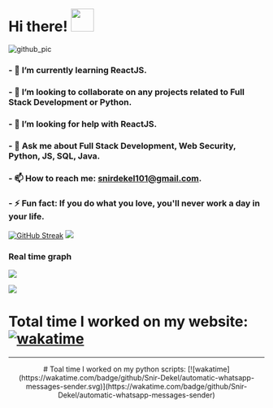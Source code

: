 # Hi there! <img height="45" width="45" src="https://c.tenor.com/SNL9_xhZl9oAAAAi/waving-hand-joypixels.gif" />

<!--
**Snir-Dekel/Snir-Dekel** is a ✨ _special_ ✨ repository because its `README.md` (this file) appears on your GitHub profile.

Here are some ideas to get you started:
-->
![github_pic](https://user-images.githubusercontent.com/66528853/130450567-fe52a92c-71ac-4ad2-8923-223e77ed2643.png)

<!-- - 🔭 I’m currently working on ... -->
### - 🌱 I’m currently learning ReactJS.
### - 👯 I’m looking to collaborate on any projects related to Full Stack Development or Python.
### - 🤔 I’m looking for help with ReactJS.
### - 💬 Ask me about Full Stack Development, Web Security, Python, JS, SQL, Java.
### - 📫 How to reach me: snirdekel101@gmail.com.
### - ⚡ Fun fact: If you do what you love, you'll never work a day in your life.
[![GitHub Streak](https://github-readme-streak-stats.herokuapp.com/?user=Snir-Dekel&theme=algolia)](https://git.io/streak-stats)
![](https://github-readme-stats.vercel.app/api?username=Snir-Dekel&show_icons=true&theme=algolia)
### Real time graph
![](https://wakatime.com/share/@Snir_Dekel/23ace0e7-145f-4515-a2bc-10684ba2cbdc.svg)

![](https://wakatime.com/share/@Snir_Dekel/7dfb559b-3b02-42cb-8e8f-87736e5ea4f0.svg)
# Total time I worked on my website: [![wakatime](https://wakatime.com/badge/github/Snir-Dekel/Snir-Dekel.svg)](https://wakatime.com/badge/github/Snir-Dekel/Snir-Dekel)

<hr>
<p align="center">
   # Toal time I worked on my python scripts: [![wakatime](https://wakatime.com/badge/github/Snir-Dekel/automatic-whatsapp-messages-sender.svg)](https://wakatime.com/badge/github/Snir-Dekel/automatic-whatsapp-messages-sender)
</p>


